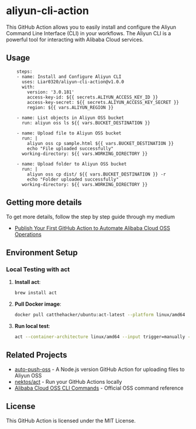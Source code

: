 # aliyun-cli-action

This GitHub Action allows you to easily install and configure the Aliyun Command Line Interface (CLI) in your workflows. The Aliyun CLI is a powerful tool for interacting with Alibaba Cloud services.


## Usage
```
    steps:
    - name: Install and Configure Aliyun CLI
      uses: Liar0320/aliyun-cli-action@v1.0.0
      with:
        version: '3.0.181'
        access-key-id: ${{ secrets.ALIYUN_ACCESS_KEY_ID }}
        access-key-secret: ${{ secrets.ALIYUN_ACCESS_KEY_SECRET }}
        region: ${{ vars.ALIYUN_REGION }}

    - name: List objects in Aliyun OSS bucket
      run: aliyun oss ls ${{ vars.BUCKET_DESTINATION }}

    - name: Upload file to Aliyun OSS bucket
      run: |
        aliyun oss cp sample.html ${{ vars.BUCKET_DESTINATION }}
        echo "File uploaded successfully"
      working-directory: ${{ vars.WORKING_DIRECTORY }}

    - name: Upload folder to Aliyun OSS bucket
      run: |
        aliyun oss cp dist/ ${{ vars.BUCKET_DESTINATION }} -r
        echo "Folder uploaded successfully"
      working-directory: ${{ vars.WORKING_DIRECTORY }}
```

## Getting more details

To get more details, follow the step by step guide through my medium
- [Publish Your First GitHub Action to Automate Alibaba Cloud OSS Operations](https://medium.com/@wadexu007/3337aa5e5d60?source=friends_link&sk=0c86e6344745b34eeb551e601af3bbc7)

## Environment Setup

### Local Testing with act

1. **Install act**:
   ```bash
   brew install act
   ```

2. **Pull Docker image**:
   ```bash
   docker pull catthehacker/ubuntu:act-latest --platform linux/amd64
   ```

3. **Run local test**:
   ```bash
   act --container-architecture linux/amd64 --input trigger=manually --secret-file my.secrets --var-file my.variables -W .github/workflows/test_with_local_actions.yaml
   ```

## Related Projects

- [auto-push-oss](https://github.com/OSpoon/auto-push-oss/tree/main) - A Node.js version GitHub Action for uploading files to Aliyun OSS
- [nektos/act](https://github.com/nektos/act) - Run your GitHub Actions locally
- [Alibaba Cloud OSS CLI Commands](https://www.alibabacloud.com/help/en/oss/developer-reference/common-commands) - Official OSS command reference

## License
This GitHub Action is licensed under the MIT License.

